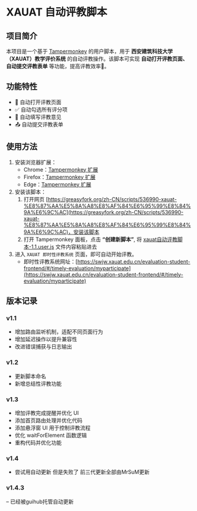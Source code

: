 # XAUAT 自动评教脚本

## 项目简介
本项目是一个基于 [Tampermonkey](https://www.tampermonkey.net/) 的用户脚本，用于 **西安建筑科技大学（XAUAT）教学评价系统** 的自动评教操作。该脚本可实现 **自动打开评教页面、自动提交评教表单** 等功能，提高评教效率🤔。

## 功能特性
- 🚀 自动打开评教页面
- ✅ 自动勾选所有评分项
- 📝 自动填写评教意见
- 📤 自动提交评教表单

## 使用方法
1. 安装浏览器扩展：
   - Chrome：[Tampermonkey 扩展](https://chromewebstore.google.com/detail/%E7%AF%A1%E6%94%B9%E7%8C%B4/dhdgffkkebhmkfjojejmpbldmpobfkfo)
   - Firefox：[Tampermonkey 扩展](https://addons.mozilla.org/zh-CN/firefox/addon/tampermonkey/)
   - Edge：[Tampermonkey 扩展](https://microsoftedge.microsoft.com/addons/detail/tampermonkey/iikmkjmpaadaobahmlepeloendndfphd)
2. 安装该脚本：
   1. 打开网页 [https://greasyfork.org/zh-CN/scripts/536990-xauat-%E8%87%AA%E5%8A%A8%E8%AF%84%E6%95%99%E8%84%9A%E6%9C%AC](https://greasyfork.org/zh-CN/scripts/536990-xauat-%E8%87%AA%E5%8A%A8%E8%AF%84%E6%95%99%E8%84%9A%E6%9C%AC)，安装该脚本
   2. 打开 Tampermonkey 面板，点击 **“创建新脚本”**, 将 [xauat自动评教脚本-1.1.user.js](xauat自动评教脚本-1.1.user.js) 文件内容粘贴进去
3. 进入 `XAUAT 即时性评教系统` 页面，即可自动开始评教。
   - 即时性评教系统网址：[https://swjw.xauat.edu.cn/evaluation-student-frontend/#/timely-evaluation/myparticipate](https://swjw.xauat.edu.cn/evaluation-student-frontend/#/timely-evaluation/myparticipate)

## 版本记录
### v1.1
- 增加路由监听机制，适配不同页面行为
- 增加延迟操作以提升兼容性
- 改进错误捕获与日志输出
### v1.2
- 更新脚本命名
- 新增总结性评教功能
### v1.3
- 增加评教完成提醒并优化 UI
- 添加首页路由处理并优化代码
- 添加悬浮窗 UI 用于控制评教流程
- 优化 waitForElement 函数逻辑
- 重构代码并优化功能
### v1.4
- 尝试用自动更新 但是失败了
前三代更新全部由MrSuM更新
### v1.4.3
– 已经被guihub托管自动更新
